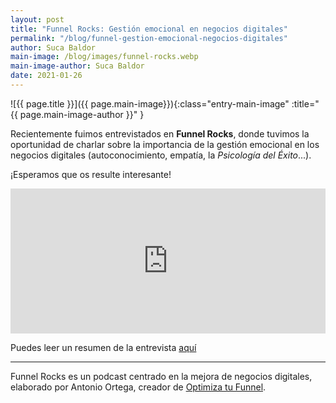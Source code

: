 ```yaml
---
layout: post
title: "Funnel Rocks: Gestión emocional en negocios digitales"
permalink: "/blog/funnel-gestion-emocional-negocios-digitales"
author: Suca Baldor
main-image: /blog/images/funnel-rocks.webp
main-image-author: Suca Baldor
date: 2021-01-26
---
```


![{{ page.title }}]({{ page.main-image}}){:class="entry-main-image" :title="{{ page.main-image-author }}" }

Recientemente fuimos entrevistados en **Funnel Rocks**, donde tuvimos la oportunidad de charlar sobre la importancia de la gestión emocional en los negocios digitales (autoconocimiento, empatía, la _Psicología del Éxito_...).

¡Esperamos que os resulte interesante!

<iframe src="https://open.spotify.com/embed/episode/7MvfJwJrvLg6Uk3eCIJtkb?utm_source=generator&theme=0" width="100%" height="232" frameBorder="0" allowfullscreen="" allow="autoplay; clipboard-write; encrypted-media; fullscreen; picture-in-picture"></iframe>

Puedes leer un resumen de la entrevista [aquí](https://www.optimizatufunnel.com/emprender-inteligencia-emocional/)

---

Funnel Rocks es un podcast centrado en la mejora de negocios digitales, elaborado por Antonio Ortega, creador de [Optimiza tu Funnel](https://www.optimizatufunnel.com/).
